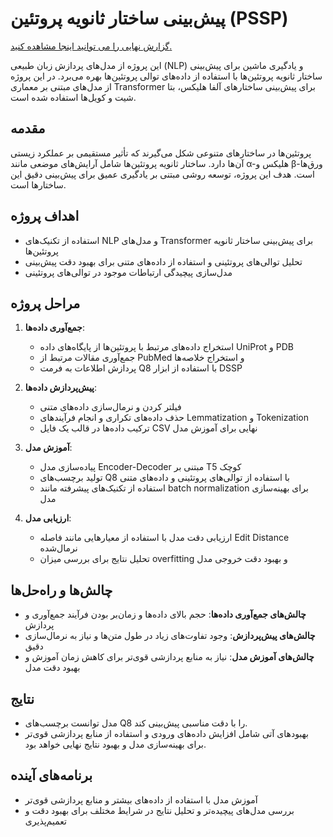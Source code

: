 # پیش‌بینی ساختار ثانویه پروتئین (PSSP)

[گزارش نهایی را می توانید اینجا مشاهده کنید.](report/report.pdf)

این پروژه از مدل‌های پردازش زبان طبیعی (NLP) و یادگیری ماشین برای پیش‌بینی ساختار ثانویه پروتئین‌ها با استفاده از داده‌های توالی پروتئین‌ها بهره می‌برد. در این پروژه از مدل‌های مبتنی بر معماری Transformer برای پیش‌بینی ساختارهای آلفا هلیکس، بتا شیت و کویل‌ها استفاده شده است.

## مقدمه
پروتئین‌ها در ساختارهای متنوعی شکل می‌گیرند که تأثیر مستقیمی بر عملکرد زیستی آن‌ها دارد. ساختار ثانویه پروتئین‌ها شامل آرایش‌های موضعی مانند α-هلیکس و β-ورق‌ها است. هدف این پروژه، توسعه روشی مبتنی بر یادگیری عمیق برای پیش‌بینی دقیق این ساختارها است.

## اهداف پروژه
- استفاده از تکنیک‌های NLP و مدل‌های Transformer برای پیش‌بینی ساختار ثانویه پروتئین‌ها
- تحلیل توالی‌های پروتئینی و استفاده از داده‌های متنی برای بهبود دقت پیش‌بینی
- مدل‌سازی پیچیدگی ارتباطات موجود در توالی‌های پروتئینی

## مراحل پروژه
1. **جمع‌آوری داده‌ها**:
   - استخراج داده‌های مرتبط با پروتئین‌ها از پایگاه‌های داده UniProt و PDB
   - جمع‌آوری مقالات مرتبط از PubMed و استخراج خلاصه‌ها
   - پردازش اطلاعات به فرمت Q8 با استفاده از ابزار DSSP

2. **پیش‌پردازش داده‌ها**:
   - فیلتر کردن و نرمال‌سازی داده‌های متنی
   - حذف داده‌های تکراری و انجام فرآیندهای Lemmatization و Tokenization
   - ترکیب داده‌ها در قالب یک فایل CSV نهایی برای آموزش مدل

3. **آموزش مدل**:
   - پیاده‌سازی مدل Encoder-Decoder مبتنی بر T5 کوچک
   - تولید برچسب‌های Q8 با استفاده از توالی‌های پروتئینی و داده‌های متنی
   - استفاده از تکنیک‌های پیشرفته مانند batch normalization برای بهینه‌سازی مدل

4. **ارزیابی مدل**:
   - ارزیابی دقت مدل با استفاده از معیارهایی مانند فاصله Edit Distance نرمال‌شده
   - تحلیل نتایج برای بررسی میزان overfitting و بهبود دقت خروجی مدل

## چالش‌ها و راه‌حل‌ها
- **چالش‌های جمع‌آوری داده‌ها**: حجم بالای داده‌ها و زمان‌بر بودن فرآیند جمع‌آوری و پردازش
- **چالش‌های پیش‌پردازش**: وجود تفاوت‌های زیاد در طول متن‌ها و نیاز به نرمال‌سازی دقیق
- **چالش‌های آموزش مدل**: نیاز به منابع پردازشی قوی‌تر برای کاهش زمان آموزش و بهبود دقت مدل

## نتایج
- مدل توانست برچسب‌های Q8 را با دقت مناسبی پیش‌بینی کند.
- بهبودهای آتی شامل افزایش داده‌های ورودی و استفاده از منابع پردازشی قوی‌تر برای بهینه‌سازی مدل و بهبود نتایج نهایی خواهد بود.

## برنامه‌های آینده
- آموزش مدل با استفاده از داده‌های بیشتر و منابع پردازشی قوی‌تر
- بررسی مدل‌های پیچیده‌تر و تحلیل نتایج در شرایط مختلف برای بهبود دقت و تعمیم‌پذیری
